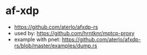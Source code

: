 # af-xdp

- https://github.com/aterlo/afxdp-rs
- used by: https://github.com/hrntknr/mptcp-proxy
- example with pnet: https://github.com/aterlo/afxdp-rs/blob/master/examples/dump.rs
